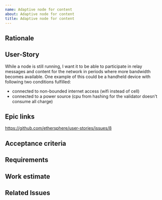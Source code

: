 ```yaml
---
name: Adaptive node for content
about: Adaptive node for content
title: Adaptive node for content
---
```


## Rationale ##

## User-Story ##

While a node is still running, I want it to be able to participate in relay messages and content for the network in periods where more bandwidth becomes available. One example of this could be a handheld device with following two conditions fulfilled:

- connected to non-bounded internet access (wifi instead of cell)
- connected to a power source (cpu from hashing for the validator doesn't consume all charge)

## Epic links ##

https://github.com/ethersphere/user-stories/issues/8

## Acceptance criteria ##

## Requirements ##

## Work estimate ##

## Related Issues ##
